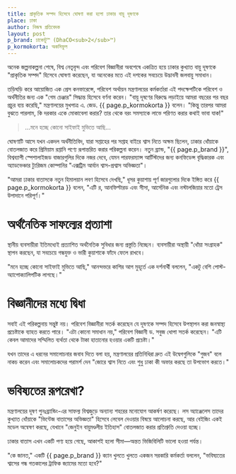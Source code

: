 ```yaml
---
title: প্রাকৃতিক সম্পদ হিসেবে ঘোষণা করা হলো ঢাকার বায়ু দূষণকে
place: ঢাকা
author: নিজস্ব প্রতিবেদক
layout: post
p_brand: ঢাকোটু™ (DhaCO<sub>2</sub>™)
p_kormokorta: অকসিফুল
---
```



অনেক জল্পনাকল্পনা শেষে, বিশ্ব নেতৃবৃন্দ এবং পরিবেশ বিজ্ঞানীরা অবশেষে একত্রিত হয়ে ঢাকার কুখ্যাত বায়ু দূষণকে "প্রাকৃতিক সম্পদ" হিসেবে ঘোষণা করেছেন, যা অনেকের মতে এই দশকের সবচেয়ে উদ্ভাবনী জলবায়ু সমাধান।

তড়িঘড়ি করে আয়োজিত এক প্রেস কনফারেন্সে, পরিবেশ অর্থায়ন মন্ত্রণালয়ের কর্মকর্তারা এই পদক্ষেপটিকে পরিবেশ ও অর্থনীতির জন্য এক "গেম চেঞ্জার" সিদ্ধান্ত হিসেবে বর্ণনা করেন। "বায়ু দূষণের বিরুদ্ধে লড়াইয়ে আমরা বছরের পর বছর প্রচুর ব্যয় করেছি," মন্ত্রণালয়ের মুখপাত্র এ. জেড. {{ page.p_kormokorta }} বলেন। "কিন্তু তারপর আমরা বুঝতে পারলাম, কি দরকার একে মোকাবেলা করার? তার থেকে বরং সমস্যাকে লাভে পরিণত করার কথাই ভাবা যাক!"

> ...মনে হচ্ছে কোনো সাইফাই মুভিতে আছি...
> 

ঘোষণাটি আসে যখন একদল অর্থনীতিবিদ, যারা সপ্তাহের পর সপ্তাহ বাইরে শ্বাস নিতে অক্ষম ছিলেন, ঢাকার ধোঁয়াকে বোতলজাত করে প্রিমিয়াম রপ্তানি পণ্যে রূপান্তরিত করার পরিকল্পনা করেন। নতুন ব্র্যান্ড, "{{ page.p_brand }}", বিশ্বব্যাপী স্পেশালাইজড বাজারগুলির দিকে নজর দেবে, যেমন পারফরম্যান্স আর্টিস্টদের জন্য কনফিডেন্স বৃদ্ধিকারক এবং অ্যাডভেঞ্চার ট্যুরিজম কোম্পানির "এক্সট্রিম আর্বান শ্বাস-প্রশ্বাস অভিজ্ঞতা"।

"আমরা ঢাকার বাতাসকে নতুন হিমালয়ান লবণ হিসেবে দেখছি," ধূসর কুয়াশায় পূর্ণ জারগুলোর দিকে ইঙ্গিত করে {{ page.p_kormokorta }} বলেন, "এটি র, আনফিল্টারড এবং সীসা, আর্সেনিক এবং নস্টালজিয়ার মতো ট্রেস উপাদানে পরিপূর্ণ।"

# অর্থনৈতিক সাফল্যের প্রত্যাশা

স্থানীয় ব্যবসায়ীরা ইতিমধ্যেই প্রত্যাশিত অর্থনৈতিক সুবিধার জন্য প্রস্তুতি নিচ্ছেন। ব্যবসায়ীরা অস্থায়ী "ধোঁয়া সংগ্রাহক" স্থাপন করছেন, যা সবচেয়ে গন্ধযুক্ত ও ভারী কুয়াশাকে ফাঁদে ফেলে রাখবে।

"মনে হচ্ছে কোনো সাইফাই মুভিতে আছি," আনন্দভরে কাশির আগ মুহূর্তে এক দর্শনার্থী বললেন, "একটু বেশি পোস্ট-অ্যাপোক্যালিপটিক লাগছে।"

# বিজ্ঞানীদের মধ্যে দ্বিধা

সবাই এই পরিকল্পনায় সন্তুষ্ট নয়। পরিবেশ বিজ্ঞানীরা সতর্ক করেছেন যে দূষণকে সম্পদ হিসেবে উপস্থাপন করা জনস্বাস্থ্য প্রচেষ্টাকে ব্যাহত করতে পারে। "এটা কোনো সমাধান নয়," পরিবেশ বিজ্ঞানী ড. সবুজ ধোপা সতর্ক করেছেন। "এটি কেবল আমাদের সম্মিলিত ব্যর্থতা থেকে টাকা হাতানোর হওয়ার একটি প্রচেষ্টা।"

যখন তাদের এ ধরনের সমালোচনার জবাব দিতে বলা হয়, মন্ত্রণালয়ের প্রতিনিধিরা দ্রুত এই উদ্বেগগুলিকে "গুজব" বলে নাকচ করেন এবং সমালোচকদের পরামর্শ দেন "জোরে শ্বাস নিতে এবং শুধু ঢাকা কী অফার করছে তা উপভোগ করতে।"

# ভবিষ্যতের রূপরেখা?

মন্ত্রণালয়ের দূষণ পুনঃব্র্যান্ডিং-এর সাফল্য বিশ্বজুড়ে অন্যান্য শহরের মনোযোগ আকর্ষণ করেছে। লস অ্যাঞ্জেলেস তাদের কুখ্যাত ধোঁয়াকে "ভিন্টেজ বাতাসের অভিজ্ঞতা" হিসেবে লেবেল দেওয়ার বিষয়ে আলোচনা করছে, আর বেইজিং একই মডেল অন্বেষণ করছে, যেখানে "জেনুইন বায়ুমণ্ডলীয় ইতিহাস" বোতলজাত করার প্রতিশ্রুতি দেওয়া হচ্ছে।

ঢাকার বাতাস এখন একটি পণ্য হয়ে গেছে, আকাশই হলো সীমা—অন্তত ভিজিবিলিটি ভালো হওয়া পর্যন্ত।

"কে জানত," একটি {{ page.p_brand }} ক্যান খুলতে খুলতে একজন সরকারি কর্মকর্তা বললেন, "ভবিষ্যতের শ্বাসের গন্ধ গতকালের ট্রাফিক জ্যামের মতো হবে?"
